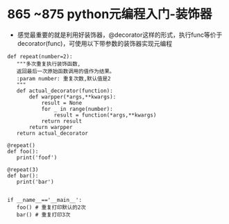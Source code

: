 # 865 ~875 python元编程入门-装饰器
 - 感觉最重要的就是利用好装饰器，@decorator这样的形式，执行func等价于decorator(func)，可使用以下带参数的装饰器实现元编程
 ```python3
 def repeat(number=2):
    """多次重复执行装饰函数,
    返回最后一次原始函数调用的值作为结果。
    :param number: 重复次数,默认值是2
    """
    def actual_decorator(function):
        def warpper(*args,**kwargs):
            result = None
            for _ in range(number):
                result = function(*args,**kwargs)
            return result
        return warpper
    return actual_decorator

@repeat()
def foo():
    print('foof')

@repeat(3)
def bar():
    print('bar')


if __name__=='__main__':
    foo() # 重复打印默认的2次
    bar() # 重复打印3次
 ```
